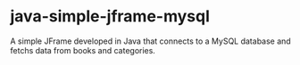 # java-simple-jframe-mysql


A simple JFrame developed in Java that connects to a MySQL database and fetchs data from books and categories.
